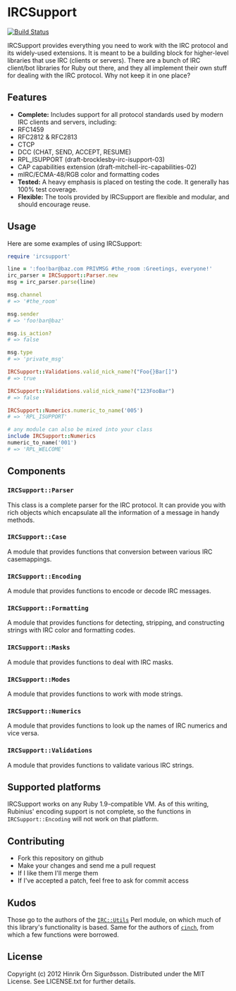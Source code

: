 IRCSupport
==========

[![Build Status](https://secure.travis-ci.org/hinrik/ircsupport.png?branch=master)](http://travis-ci.org/hinrik/ircsupport)

IRCSupport provides everything you need to work with the IRC protocol and its
widely-used extensions. It is meant to be a building block for higher-level
libraries that use IRC (clients or servers). There are a bunch of IRC
client/bot libraries for Ruby out there, and they all implement their own
stuff for dealing with the IRC protocol. Why not keep it in one place?

Features
--------

* __Complete:__ Includes support for all protocol standards used by modern
  IRC clients and servers, including:
 * RFC1459
 * RFC2812 & RFC2813
 * CTCP
 * DCC (CHAT, SEND, ACCEPT, RESUME)
 * RPL\_ISUPPORT (draft-brocklesby-irc-isupport-03)
 * CAP capabilities extension (draft-mitchell-irc-capabilities-02)
 * mIRC/ECMA-48/RGB color and formatting codes
* __Tested:__ A heavy emphasis is placed on testing the code. It generally
  has 100% test coverage.
* __Flexible:__ The tools provided by IRCSupport are flexible and modular,
  and should encourage reuse.

Usage
-----

Here are some examples of using IRCSupport:

```ruby
require 'ircsupport'

line = ':foo!bar@baz.com PRIVMSG #the_room :Greetings, everyone!'
irc_parser = IRCSupport::Parser.new
msg = irc_parser.parse(line)

msg.channel
# => '#the_room'

msg.sender
# => 'foo!bar@baz'

msg.is_action?
# => false

msg.type
# => 'private_msg'

IRCSupport::Validations.valid_nick_name?("Foo{}Bar[]")
# => true

IRCSupport::Validations.valid_nick_name?("123FooBar")
# => false

IRCSupport::Numerics.numeric_to_name('005')
# => 'RPL_ISUPPORT'

# any module can also be mixed into your class
include IRCSupport::Numerics
numeric_to_name('001')
# => 'RPL_WELCOME'
```

Components
----------

### `IRCSupport::Parser`

This class is a complete parser for the IRC protocol. It can provide you with
rich objects which encapsulate all the information of a message in handy
methods.

### `IRCSupport::Case`

A module that provides functions that conversion between various IRC
casemappings.

### `IRCSupport::Encoding`

A module that provides functions to encode or decode IRC messages.

### `IRCSupport::Formatting`

A module that provides functions for detecting, stripping, and constructing
strings with IRC color and formatting codes.

### `IRCSupport::Masks`

A module that provides functions to deal with IRC masks.

### `IRCSupport::Modes`

A module that provides functions to work with mode strings.

### `IRCSupport::Numerics`

A module that provides functions to look up the names of IRC numerics and
vice versa.

### `IRCSupport::Validations`

A module that provides functions to validate various IRC strings.

Supported platforms
-------------------

IRCSupport works on any Ruby 1.9-compatible VM. As of this writing, Rubinius'
encoding support is not complete, so the functions in `IRCSupport::Encoding`
will not work on that platform.

Contributing
------------

* Fork this repository on github
* Make your changes and send me a pull request
* If I like them I'll merge them
* If I've accepted a patch, feel free to ask for commit access

Kudos
-----
Those go to the authors of the [`IRC::Utils`](https://metacpan.org/module/IRC::Utils)
Perl module, on which much of this library's functionality is based. Same for
the authors of [`cinch`](https://github.com/cinchrb/cinch), from which a few
functions were borrowed.

License
-------

Copyright (c) 2012 Hinrik Örn Sigurðsson. Distributed under the MIT License.
See LICENSE.txt for further details.
